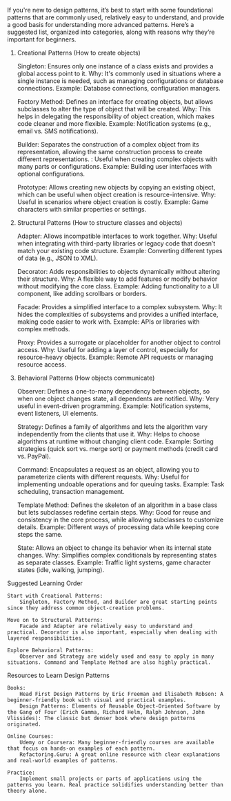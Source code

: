 If you're new to design patterns, it’s best to start with some foundational patterns that are commonly used, relatively easy to understand, and provide a good basis for understanding more advanced patterns. Here’s a suggested list, organized into categories, along with reasons why they’re important for beginners.
1. Creational Patterns (How to create objects)

    Singleton: Ensures only one instance of a class exists and provides a global access point to it.
        Why: It's commonly used in situations where a single instance is needed, such as managing configurations or database connections.
        Example: Database connections, configuration managers.

    Factory Method: Defines an interface for creating objects, but allows subclasses to alter the type of object that will be created.
        Why: This helps in delegating the responsibility of object creation, which makes code cleaner and more flexible.
        Example: Notification systems (e.g., email vs. SMS notifications).

    Builder: Separates the construction of a complex object from its representation, allowing the same construction process to create different representations.
            : Useful when creating complex objects with many parts or configurations.
        Example: Building user interfaces with optional configurations.

    Prototype: Allows creating new objects by copying an existing object, which can be useful when object creation is resource-intensive.
        Why: Useful in scenarios where object creation is costly.
        Example: Game characters with similar properties or settings.

2. Structural Patterns (How to structure classes and objects)

    Adapter: Allows incompatible interfaces to work together.
        Why: Useful when integrating with third-party libraries or legacy code that doesn’t match your existing code structure.
        Example: Converting different types of data (e.g., JSON to XML).

    Decorator: Adds responsibilities to objects dynamically without altering their structure.
        Why: A flexible way to add features or modify behavior without modifying the core class.
        Example: Adding functionality to a UI component, like adding scrollbars or borders.

    Facade: Provides a simplified interface to a complex subsystem.
        Why: It hides the complexities of subsystems and provides a unified interface, making code easier to work with.
        Example: APIs or libraries with complex methods.

    Proxy: Provides a surrogate or placeholder for another object to control access.
        Why: Useful for adding a layer of control, especially for resource-heavy objects.
        Example: Remote API requests or managing resource access.

3. Behavioral Patterns (How objects communicate)

    Observer: Defines a one-to-many dependency between objects, so when one object changes state, all dependents are notified.
        Why: Very useful in event-driven programming.
        Example: Notification systems, event listeners, UI elements.

    Strategy: Defines a family of algorithms and lets the algorithm vary independently from the clients that use it.
        Why: Helps to choose algorithms at runtime without changing client code.
        Example: Sorting strategies (quick sort vs. merge sort) or payment methods (credit card vs. PayPal).

    Command: Encapsulates a request as an object, allowing you to parameterize clients with different requests.
        Why: Useful for implementing undoable operations and for queuing tasks.
        Example: Task scheduling, transaction management.

    Template Method: Defines the skeleton of an algorithm in a base class but lets subclasses redefine certain steps.
        Why: Good for reuse and consistency in the core process, while allowing subclasses to customize details.
        Example: Different ways of processing data while keeping core steps the same.

    State: Allows an object to change its behavior when its internal state changes.
        Why: Simplifies complex conditionals by representing states as separate classes.
        Example: Traffic light systems, game character states (idle, walking, jumping).
        

Suggested Learning Order

    Start with Creational Patterns:
        Singleton, Factory Method, and Builder are great starting points since they address common object-creation problems.

    Move on to Structural Patterns:
        Facade and Adapter are relatively easy to understand and practical. Decorator is also important, especially when dealing with layered responsibilities.

    Explore Behavioral Patterns:
        Observer and Strategy are widely used and easy to apply in many situations. Command and Template Method are also highly practical.

Resources to Learn Design Patterns

    Books:
        Head First Design Patterns by Eric Freeman and Elisabeth Robson: A beginner-friendly book with visual and practical examples.
        Design Patterns: Elements of Reusable Object-Oriented Software by the Gang of Four (Erich Gamma, Richard Helm, Ralph Johnson, John Vlissides): The classic but denser book where design patterns originated.

    Online Courses:
        Udemy or Coursera: Many beginner-friendly courses are available that focus on hands-on examples of each pattern.
        Refactoring.Guru: A great online resource with clear explanations and real-world examples of patterns.

    Practice:
        Implement small projects or parts of applications using the patterns you learn. Real practice solidifies understanding better than theory alone.



